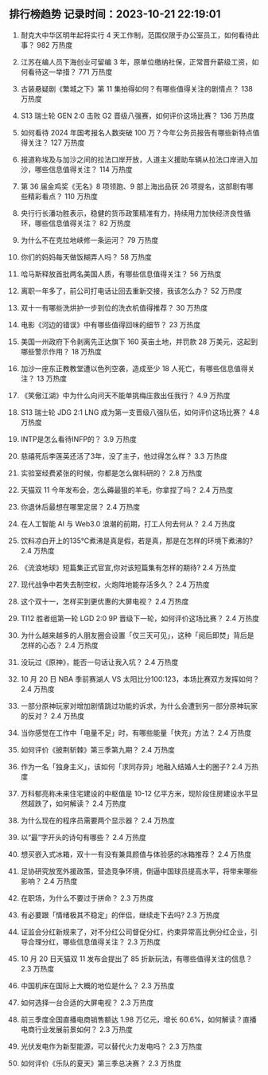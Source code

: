 
## 排行榜趋势 记录时间：2023-10-21 22:19:01
  
  1. 耐克大中华区明年起将实行 4 天工作制，范围仅限于办公室员工，如何看待此事？ 982 万热度
    
  2. 江苏在编人员下海创业可留编 3 年，原单位缴纳社保，正常晋升薪级工资，如何看待这一举措？ 771 万热度
    
  3. 古装悬疑剧《繁城之下》第 11 集拍得如何？有哪些值得关注的剧情点？ 138 万热度
    
  4. S13 瑞士轮 GEN 2:0 击败 G2 晋级八强赛，如何评价这场比赛？ 136 万热度
    
  5. 如何看待 2024 年国考报名人数突破 100 万？今年公务员报告有哪些新特点值得关注？ 127 万热度
    
  6. 报道称埃及与加沙之间的拉法口岸开放，人道主义援助车辆从拉法口岸进入加沙，哪些信息值得关注？ 114 万热度
    
  7. 第 36 届金鸡奖《无名》8 项领跑、9 部上海出品获 26 项提名，这部剧有哪些精彩看点？ 110 万热度
    
  8. 央行行长潘功胜表示，稳健的货币政策精准有力，持续用力加快经济良性循环，哪些信息值得关注？ 82 万热度
    
  9. 为什么不在克拉地峡修一条运河？ 79 万热度
    
  10. 你们的妈妈每天做饭糊弄人吗？ 58 万热度
    
  11. 哈马斯释放首批两名美国人质，有哪些信息值得关注？ 56 万热度
    
  12. 离职一年多了，前公司打电话让回去重新交接，我该怎么办？ 52 万热度
    
  13. 双十一有哪些洗烘护一步到位的洗衣机值得推荐？ 30 万热度
    
  14. 电影《河边的错误》中有哪些值得回味的细节？ 23 万热度
    
  15. 美国一州政府下令剥离先正达旗下 160 英亩土地，并罚款 28 万美元，这起到哪些警示作用？ 18 万热度
    
  16. 加沙一座东正教教堂遭以色列空袭，造成至少 18 人死亡，有哪些信息值得关注？ 13 万热度
    
  17. 《笑傲江湖》中为什么向问天不能单挑梅庄救出任我行？ 4.9 万热度
    
  18. S13 瑞士轮 JDG 2:1 LNG 成为第一支晋级八强队伍，如何评价这场比赛？ 4.8 万热度
    
  19. INTP是怎么看待INFP的？ 3.9 万热度
    
  20. 慈禧死后李莲英还活了3年，没了主子，他过得怎么样？ 3.3 万热度
    
  21. 实验室经费紧张的时候，你都是怎么做科研的？ 2.8 万热度
    
  22. 天猫双 11 今年发布会，怎么薅最狠的羊毛，你拿捏了吗？ 2.4 万热度
    
  23. 你退休后最想在哪里定居？ 2.4 万热度
    
  24. 在人工智能 AI 与 Web3.0 浪潮的前期，打工人何去何从？ 2.4 万热度
    
  25. 饮料凉白开上的135℃煮沸是真是假，若是真，那是在怎样的环境下煮沸的? 2.4 万热度
    
  26. 《流浪地球》短篇集正式官宣,你对该短篇集有怎样的期待? 2.4 万热度
    
  27. 现代战争中若失去制空权，火炮阵地能存活多久？ 2.4 万热度
    
  28. 这个双十一，怎样买到更优惠的大屏电视？ 2.4 万热度
    
  29. TI12 胜者组第一轮 LGD 2:0 9P 晋级下一轮，如何评价这场比赛？ 2.4 万热度
    
  30. 为什么越来越多的人朋友圈会设置「仅三天可见」，这种「阅后即焚」背后是怎样的心态？ 2.4 万热度
    
  31. 没玩过《原神》，能否一句话让我入坑？ 2.4 万热度
    
  32. 10 月 20 日 NBA 季前赛湖人 VS 太阳比分100:123，本场比赛双方发挥如何？ 2.4 万热度
    
  33. 一部分原神玩家对增加剧情跳过功能的诉求，为什么会遭到另一部分原神玩家的反对？ 2.4 万热度
    
  34. 当你感觉在工作中「电量不足」时，有哪些能量「快充」方法？ 2.4 万热度
    
  35. 如何评价《披荆斩棘》第三季第九期？ 2.4 万热度
    
  36. 作为一名「独身主义」，该如何「求同存异」地融入结婚人士的圈子? 2.4 万热度
    
  37. 万科郁亮称未来住宅建设的中枢值是 10-12 亿平方米，现阶段住房建设水平显然超跌了，如何解读？ 2.4 万热度
    
  38. 为什么现在的程序员需要两个显示器？ 2.4 万热度
    
  39. 以“最”字开头的诗句有哪些？ 2.4 万热度
    
  40. 想买嵌入式冰箱，双十一有没有兼具颜值与体验感的冰箱推荐？ 2.4 万热度
    
  41. 足协研究放宽外援政策，营造竞争环境，倒逼中国球员提高水平，将带来哪些影响？ 2.4 万热度
    
  42. 在职场，为什么不要过于拼命？ 2.3 万热度
    
  43. 有必要跟「情绪极其不稳定」的伴侣，继续走下去吗? 2.3 万热度
    
  44. 证监会分红新规来了，对不分红公司督促分红，约束异常高比例分红企业，引导合理分红，哪些信息值得关注？ 2.3 万热度
    
  45. 10 月 20 日天猫双 11 发布会提出了 85 折新玩法，有哪些值得关注的信息？ 2.3 万热度
    
  46. 中国机床在国际上大概的地位是什么？ 2.3 万热度
    
  47. 如何选择一台合适的大屏电视？ 2.3 万热度
    
  48. 前三季度全国直播电商销售额达 1.98 万亿元，增长 60.6%，如何解读？直播电商行业发展前景如何？ 2.3 万热度
    
  49. 光伏发电作为新型能源，可以替代火力发电吗？ 2.3 万热度
    
  50. 如何评价《乐队的夏天》第三季总决赛？ 2.3 万热度
    